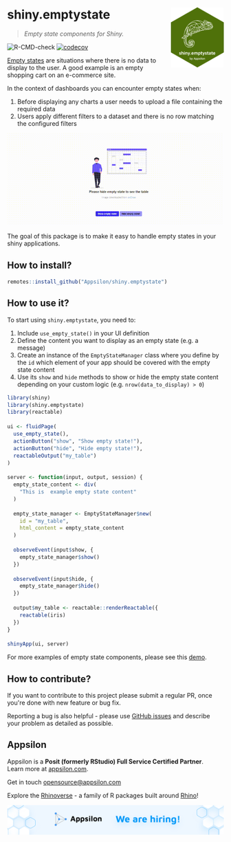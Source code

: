 # shiny.emptystate <a href="https://appsilon.github.io/shiny.emptystate/"><img src="man/figures/logo.png" align="right" alt="shiny.emptystate logo" style="height: 140px;"></a>

> _Empty state components for Shiny._

<!-- badges: start -->
![R-CMD-check](https://github.com/Appsilon/shiny.emptystate/workflows/R-CMD-check/badge.svg)
[![codecov](https://codecov.io/gh/Appsilon/shiny.emptystate/branch/main/graph/badge.svg)](https://app.codecov.io/gh/Appsilon/shiny.emptystate/)
<!-- badges: end -->


[Empty states](https://www.nngroup.com/articles/empty-state-interface-design/) are situations where there is no data to display to the user. A good example is an empty shopping cart on an e-commerce site.

In the context of dashboards you can encounter empty states when:

1. Before displaying any charts a user needs to upload a file containing the required data
2. Users apply different filters to a dataset and there is no row matching the configured filters

![](./man/figures/file_upload_empty_state_example.gif)

The goal of this package is to make it easy to handle empty states in your shiny applications.

## How to install?

```r
remotes::install_github("Appsilon/shiny.emptystate")
```

## How to use it?

To start using `shiny.emptystate`, you need to:

1. Include `use_empty_state()` in your UI definition
2. Define the content you want to display as an empty state (e.g. a message)
3. Create an instance of the `EmptyStateManager` class where you define by the `id` which element of your app should be covered with the empty state content
4. Use its `show` and `hide` methods to show or hide the empty state content depending on your custom logic (e.g. `nrow(data_to_display) > 0`)

```r
library(shiny)
library(shiny.emptystate)
library(reactable)

ui <- fluidPage(
  use_empty_state(),
  actionButton("show", "Show empty state!"),
  actionButton("hide", "Hide empty state!"),
  reactableOutput("my_table")
)

server <- function(input, output, session) {
  empty_state_content <- div(
    "This is  example empty state content"
  )

  empty_state_manager <- EmptyStateManager$new(
    id = "my_table",
    html_content = empty_state_content
  )

  observeEvent(input$show, {
    empty_state_manager$show()
  })

  observeEvent(input$hide, {
    empty_state_manager$hide()
  })

  output$my_table <- reactable::renderReactable({
    reactable(iris)
  })
}

shinyApp(ui, server)
```

For more examples of empty state components, please see this [demo](https://connect.appsilon.com/shiny-emptystate-demo/).

## How to contribute?

If you want to contribute to this project please submit a regular PR, once you're done with new feature or bug fix.

Reporting a bug is also helpful - please use [GitHub issues](https://github.com/Appsilon/shiny.emptystate/issues) and describe your problem as detailed as possible.

## Appsilon

<img src="https://avatars0.githubusercontent.com/u/6096772" align="right" alt="" width="6%" />

Appsilon is a **Posit (formerly RStudio) Full Service Certified Partner**.<br/>
Learn more at [appsilon.com](https://appsilon.com).

Get in touch [opensource@appsilon.com](mailto:opensource@appsilon.com)

Explore the [Rhinoverse](https://rhinoverse.dev) - a family of R packages built around [Rhino](https://appsilon.github.io/rhino/)!

<a href = "https://appsilon.com/careers/" target="_blank"><img src="https://raw.githubusercontent.com/Appsilon/website-cdn/gh-pages/WeAreHiring1.png" alt="We are hiring!"/></a>
